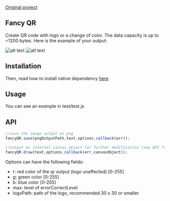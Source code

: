 [Original project](https://github.com/heartnetkung/node-fancy-qr)

## Fancy QR
Create QR code with logo or a change of color. The data capacity is up to ~1200 bytes. Here is the example of your output:


![alt text](https://raw.githubusercontent.com/wiki/heartnetkung/node-fancy-qr/out.png "Screenshot 1")
![alt text](https://raw.githubusercontent.com/wiki/heartnetkung/node-fancy-qr/out2.png "Screenshot 2")

## Installation
Then, read how to install native dependency [here](https://github.com/LearnBoost/node-canvas/wiki).

## Usage
You can see an example in test/test.js

## API
```javascript
//save the image output as png
fancyQR.save(pngOutputPath,text,options,callback(err));

//output as internal canvas object for further modification (see API from node-canvas)
fancyQR.draw(text,options,callback(err,canvasObject));
```
Options can have the following fields:
* r: red color of the qr output (logo unaffected) [0-255]
* g: green color [0-255]
* b: blue color [0-255]
* max: level of errorCorrectLevel
* logoPath: path of the logo, recommended 30 x 30 or smaller
